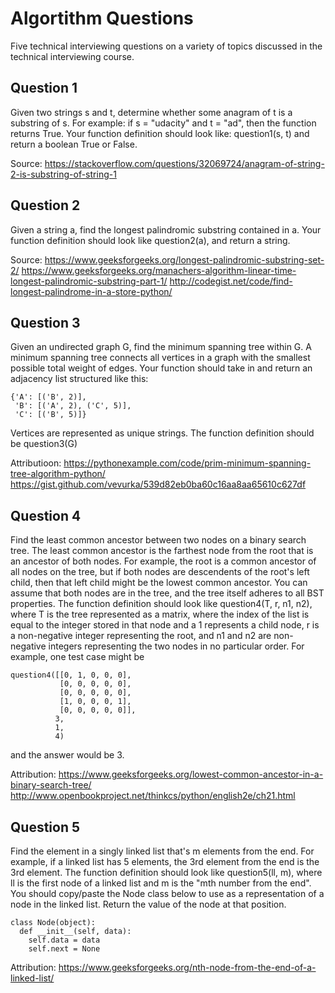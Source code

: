 # Algortithm Questions
Five technical interviewing questions on a variety of topics discussed in the technical interviewing course.

## Question 1
Given two strings s and t, determine whether some anagram of t is a substring of s. For example: if s = "udacity" and t = "ad", then the function returns True. Your function definition should look like: question1(s, t) and return a boolean True or False.

Source: https://stackoverflow.com/questions/32069724/anagram-of-string-2-is-substring-of-string-1

## Question 2
Given a string a, find the longest palindromic substring contained in a. Your function definition should look like question2(a), and return a string.

Source: https://www.geeksforgeeks.org/longest-palindromic-substring-set-2/
        https://www.geeksforgeeks.org/manachers-algorithm-linear-time-longest-palindromic-substring-part-1/
        http://codegist.net/code/find-longest-palindrome-in-a-store-python/

## Question 3
Given an undirected graph G, find the minimum spanning tree within G. A minimum spanning tree connects all vertices in a graph with the smallest possible total weight of edges. Your function should take in and return an adjacency list structured like this:
```
{'A': [('B', 2)],
 'B': [('A', 2), ('C', 5)], 
 'C': [('B', 5)]}
 ```
Vertices are represented as unique strings. The function definition should be question3(G)

Attributioon: https://pythonexample.com/code/prim-minimum-spanning-tree-algorithm-python/
              https://gist.github.com/vevurka/539d82eb0ba60c16aa8aa65610c627df

## Question 4
Find the least common ancestor between two nodes on a binary search tree. The least common ancestor is the farthest node from the root that is an ancestor of both nodes. For example, the root is a common ancestor of all nodes on the tree, but if both nodes are descendents of the root's left child, then that left child might be the lowest common ancestor. You can assume that both nodes are in the tree, and the tree itself adheres to all BST properties. The function definition should look like question4(T, r, n1, n2), where T is the tree represented as a matrix, where the index of the list is equal to the integer stored in that node and a 1 represents a child node, r is a non-negative integer representing the root, and n1 and n2 are non-negative integers representing the two nodes in no particular order. For example, one test case might be
```
question4([[0, 1, 0, 0, 0],
           [0, 0, 0, 0, 0],
           [0, 0, 0, 0, 0],
           [1, 0, 0, 0, 1],
           [0, 0, 0, 0, 0]],
          3,
          1,
          4)
```
and the answer would be 3.

Attribution: 
             https://www.geeksforgeeks.org/lowest-common-ancestor-in-a-binary-search-tree/
             http://www.openbookproject.net/thinkcs/python/english2e/ch21.html

## Question 5
Find the element in a singly linked list that's m elements from the end. For example, if a linked list has 5 elements, the 3rd element from the end is the 3rd element. The function definition should look like question5(ll, m), where ll is the first node of a linked list and m is the "mth number from the end". You should copy/paste the Node class below to use as a representation of a node in the linked list. Return the value of the node at that position.
```
class Node(object):
  def __init__(self, data):
    self.data = data
    self.next = None
```
Attribution: https://www.geeksforgeeks.org/nth-node-from-the-end-of-a-linked-list/

